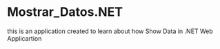 # Mostrar_Datos.NET
this is an application created to learn about how Show Data in .NET Web Applicartion
